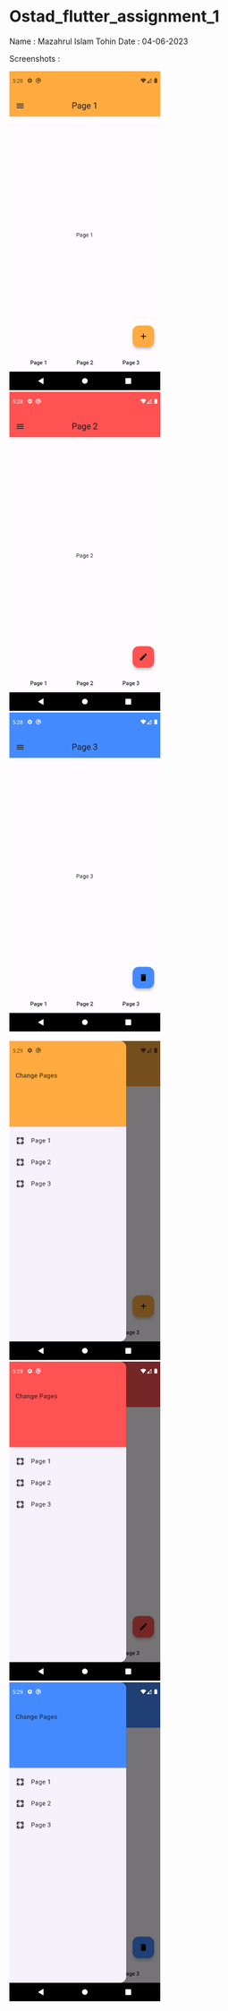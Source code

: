 # Ostad_flutter_assignment_1
Name : Mazahrul Islam Tohin
Date : 04-06-2023

Screenshots :


<img src="Screenshots/page1.png" alt="alt text" width="270" height="570"> <img src="Screenshots/page2.png" alt="alt text" width="270" height="570"> <img src="Screenshots/page3.png" alt="alt text" width="270" height="570">


<img src="Screenshots/p1d1.png" alt="alt text" width="270" height="570"> <img src="Screenshots/p2d2.png" alt="alt text" width="270" height="570"> <img src="Screenshots/p3d3.png" alt="alt text" width="270" height="570">
